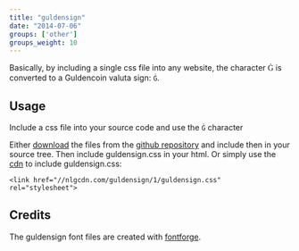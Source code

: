 ```yaml
---
title: "guldensign"
date: "2014-07-06"
groups: ['other']
groups_weight: 10
---
```


Basically, by including a single css file into any website, the character <span style='font-family:Verdana;'>Ġ</span> is converted to a Guldencoin valuta sign: `Ġ`.

## Usage

Include a css file into your source code and use the `Ġ` character

Either [download](https://github.com/nlgcoin/guldensign/archive/master.zip) the files from the [github repository](https://github.com/nlgcoin/guldensign) and include then in your source tree. Then include guldensign.css in your html.
Or simply use the [cdn](/services/cdn) to include guldensign.css:

`<link href="//nlgcdn.com/guldensign/1/guldensign.css" rel="stylesheet">`

## Credits
The guldensign font files are created with [fontforge](http://fontforge.org/).
